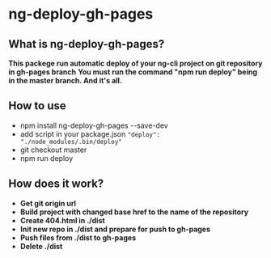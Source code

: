 # ng-deploy-gh-pages

## What is ng-deploy-gh-pages?

 **This packege run automatic deploy of your ng-cli project on git repository in gh-pages branch**
 **You must run the command "npm run deploy" being in the master branch. And it's all.**

## How to use

- npm install ng-deploy-gh-pages --save-dev
- add script in your package.json ```"deploy": "./node_modules/.bin/deploy" ```
- git checkout master
- npm run deploy

## How does it work?

 - **Get git origin url**
 - **Build project with changed base href to the name of the repository**
 - **Create 404.html in ./dist**
 - **Init new repo in ./dist and prepare for push to gh-pages**
 - **Push files from ./dist to gh-pages**
 - **Delete ./dist**

 
